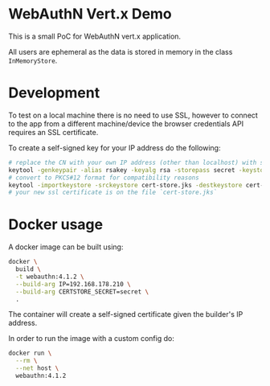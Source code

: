 # WebAuthN Vert.x Demo

This is a small PoC for WebAuthN vert.x application.

All users are ephemeral as the data is stored in memory in the class `InMemoryStore`.

# Development

To test on a local machine there is no need to use SSL, however to connect to the app from a different machine/device
the browser credentials API requires an SSL certificate.

To create a self-signed key for your IP address do the following:

```bash
# replace the CN with your own IP address (other than localhost) with suffix .nip.io
keytool -genkeypair -alias rsakey -keyalg rsa -storepass secret -keystore cert-store.jks -storetype JKS -dname "CN=192.168.178.210.nip.io,O=Vert.x Development"
# convert to PKCS#12 format for compatibility reasons
keytool -importkeystore -srckeystore cert-store.jks -destkeystore cert-store.jks -deststoretype pkcs12
# your new ssl certificate is on the file `cert-store.jks`
```

# Docker usage

A docker image can be built using:

```bash
docker \
  build \
  -t webauthn:4.1.2 \
  --build-arg IP=192.168.178.210 \
  --build-arg CERTSTORE_SECRET=secret \
  .
```

The container will create a self-signed certificate given the builder's IP address.

In order to run the image with a custom config do:

```bash
docker run \
  --rm \
  --net host \
  webauthn:4.1.2
```

